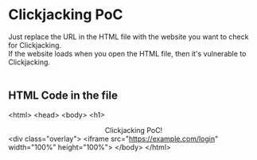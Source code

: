 # Clickjacking PoC
Just replace the URL in the HTML file with the website you want to check for Clickjacking. <br>
If the website loads when you open the HTML file, then it's vulnerable to Clickjacking. <br>
<br>

## HTML Code in the file

\<html>
\<head><title>Totally-Legit-Website.com</title></head>
\<body>
\<h1><center>Clickjacking PoC!</center></h1>
\<div class="overlay"></div>
\<iframe src="https://example.com/login" width="100%" height="100%"></iframe>
\</body>
\</html>
